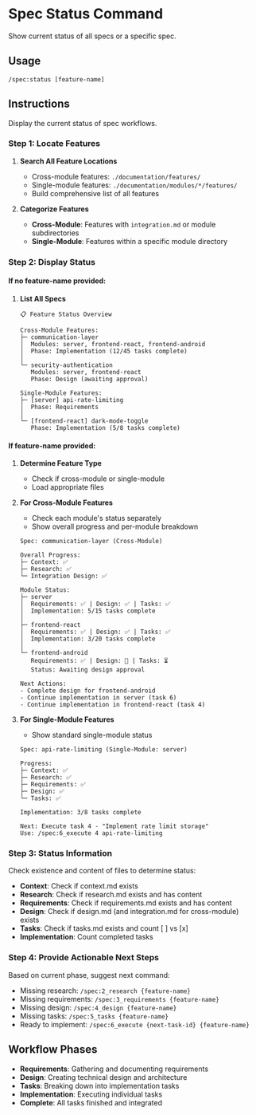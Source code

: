 # Spec Status Command

Show current status of all specs or a specific spec.

## Usage
```
/spec:status [feature-name]
```

## Instructions
Display the current status of spec workflows.

### Step 1: Locate Features

1. **Search All Feature Locations**
   - Cross-module features: `./documentation/features/`
   - Single-module features: `./documentation/modules/*/features/`
   - Build comprehensive list of all features

2. **Categorize Features**
   - **Cross-Module**: Features with `integration.md` or module subdirectories
   - **Single-Module**: Features within a specific module directory

### Step 2: Display Status

#### If no feature-name provided:
1. **List All Specs**
   ```
   📋 Feature Status Overview
   
   Cross-Module Features:
   ├─ communication-layer
   │  Modules: server, frontend-react, frontend-android
   │  Phase: Implementation (12/45 tasks complete)
   │  
   └─ security-authentication
      Modules: server, frontend-react
      Phase: Design (awaiting approval)
   
   Single-Module Features:
   ├─ [server] api-rate-limiting
   │  Phase: Requirements
   │  
   └─ [frontend-react] dark-mode-toggle
      Phase: Implementation (5/8 tasks complete)
   ```

#### If feature-name provided:
1. **Determine Feature Type**
   - Check if cross-module or single-module
   - Load appropriate files

2. **For Cross-Module Features**
   - Check each module's status separately
   - Show overall progress and per-module breakdown
   ```
   Spec: communication-layer (Cross-Module)
   
   Overall Progress:
   ├─ Context: ✅
   ├─ Research: ✅
   └─ Integration Design: ✅
   
   Module Status:
   ├─ server
   │  Requirements: ✅ | Design: ✅ | Tasks: ✅
   │  Implementation: 5/15 tasks complete
   │  
   ├─ frontend-react
   │  Requirements: ✅ | Design: ✅ | Tasks: ✅
   │  Implementation: 3/20 tasks complete
   │  
   └─ frontend-android
      Requirements: ✅ | Design: 🚧 | Tasks: ⏳
      Status: Awaiting design approval
   
   Next Actions:
   - Complete design for frontend-android
   - Continue implementation in server (task 6)
   - Continue implementation in frontend-react (task 4)
   ```

3. **For Single-Module Features**
   - Show standard single-module status
   ```
   Spec: api-rate-limiting (Single-Module: server)
   
   Progress:
   ├─ Context: ✅
   ├─ Research: ✅
   ├─ Requirements: ✅
   ├─ Design: ✅
   └─ Tasks: ✅
   
   Implementation: 3/8 tasks complete
   
   Next: Execute task 4 - "Implement rate limit storage"
   Use: /spec:6_execute 4 api-rate-limiting
   ```

### Step 3: Status Information

Check existence and content of files to determine status:
- **Context**: Check if context.md exists
- **Research**: Check if research.md exists and has content
- **Requirements**: Check if requirements.md exists and has content
- **Design**: Check if design.md (and integration.md for cross-module) exists
- **Tasks**: Check if tasks.md exists and count [ ] vs [x]
- **Implementation**: Count completed tasks

### Step 4: Provide Actionable Next Steps

Based on current phase, suggest next command:
- Missing research: `/spec:2_research {feature-name}`
- Missing requirements: `/spec:3_requirements {feature-name}`
- Missing design: `/spec:4_design {feature-name}`
- Missing tasks: `/spec:5_tasks {feature-name}`
- Ready to implement: `/spec:6_execute {next-task-id} {feature-name}`

## Workflow Phases
- **Requirements**: Gathering and documenting requirements
- **Design**: Creating technical design and architecture
- **Tasks**: Breaking down into implementation tasks
- **Implementation**: Executing individual tasks
- **Complete**: All tasks finished and integrated
